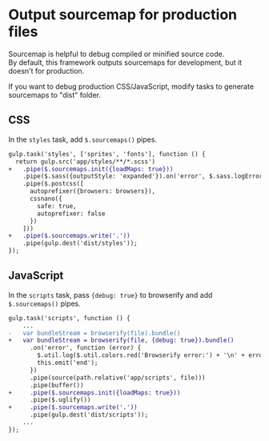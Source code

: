 # Output sourcemap for production files
Sourcemap is helpful to debug compiled or minified source code.  
By default, this framework outputs sourcemaps for development, but it doesn't for production.

If you want to debug production CSS/JavaScript, modify tasks to generate sourcemaps to "dist" folder.

## CSS
In the `styles` task, add `$.sourcemaps()` pipes.

```diff
gulp.task('styles', ['sprites', 'fonts'], function () {
  return gulp.src('app/styles/**/*.scss')
+   .pipe($.sourcemaps.init({loadMaps: true}))
    .pipe($.sass({outputStyle: 'expanded'}).on('error', $.sass.logError))
    .pipe($.postcss([
      autoprefixer({browsers: browsers}),
      cssnano({
        safe: true,
        autoprefixer: false
      })
    ]))
+   .pipe($.sourcemaps.write('.'))
    .pipe(gulp.dest('dist/styles'));
});
```

## JavaScript
In the `scripts` task, pass `{debug: true}` to browserify and add `$.sourcemaps()` pipes.

```diff
gulp.task('scripts', function () {
    ...
-   var bundleStream = browserify(file).bundle()
+   var bundleStream = browserify(file, {debug: true}).bundle()
      .on('error', function (error) {
        $.util.log($.util.colors.red('Browserify error:') + '\n' + error.message);
        this.emit('end');
      })
      .pipe(source(path.relative('app/scripts', file)))
      .pipe(buffer())
+     .pipe($.sourcemaps.init({loadMaps: true}))
      .pipe($.uglify())
+     .pipe($.sourcemaps.write('.'))
      .pipe(gulp.dest('dist/scripts'));
    ...
});
```
